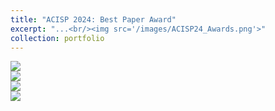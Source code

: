 ```yaml
---
title: "ACISP 2024: Best Paper Award"
excerpt: "...<br/><img src='/images/ACISP24_Awards.png'>"
collection: portfolio
---
```


<img src='/images/ACISP24_Awards.png'> <br>
<img src='/images/ACISP24/ACISP24_1.jpg'> <br>
<img src='/images/ACISP24/ACISP24_2.jpg'> <br>
<img src='/images/ACISP24/ACISP24_3.jpg'> <br>
